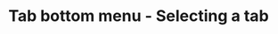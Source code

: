 # Tab bottom menu - Selecting a tab 


[Git branch]:(https://github.com/codiku/react-native-todolist/tree/007-EN-tab-bottom-menu)